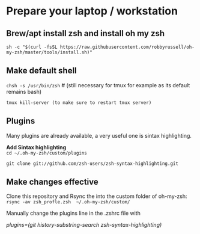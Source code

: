 # Prepare your laptop / workstation

## Brew/apt install zsh and install oh my zsh

`sh -c "$(curl -fsSL https://raw.githubusercontent.com/robbyrussell/oh-my-zsh/master/tools/install.sh)"`

## Make default shell
`chsh -s /usr/bin/zsh`   # (still necessary for tmux for example as its default remains bash)

`tmux kill-server (to make sure to restart tmux server)`

## Plugins
Many plugins are already available, a very useful one is sintax highlighting.

**Add Sintax highlighting** \
`cd ~/.oh-my-zsh/custom/plugins` 

  `git clone git://github.com/zsh-users/zsh-syntax-highlighting.git`


## Make changes effective
Clone this repository and 
Rsync the into the custom folder of oh-my-zsh:
`rsync -av zsh_profle.zsh  ~/.oh-my-zsh/custom/`

Manually change the plugins line in the .zshrc file with 

*plugins=(git history-substring-search  zsh-syntax-highlighting)*
